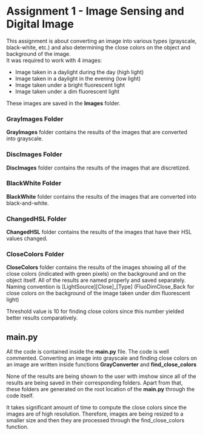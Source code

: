 # Assignment 1 - Image Sensing and Digital Image

This assignment is about converting an image into various types (grayscale, black-white, etc.) and also determining the close colors on the object
and background of the image.  
It was required to work with 4 images:  
  * Image taken in a daylight during the day (high light)
  * Image taken in a daylight in the evening (low light)
  * Image taken under a bright fluorescent light
  * Image taken under a dim fluorescent light  
  
These images are saved in the **Images** folder.  
### GrayImages Folder 
**GrayImages** folder contains the results of the images that are converted into grayscale.  
### DiscImages Folder 
**DiscImages** folder contains the results of the images that are discretized.  
### BlackWhite Folder 
**BlackWhite** folder contains the results of the images that are converted into black-and-white.  
### ChangedHSL Folder 
**ChangedHSL** folder contains the results of the images that have their HSL values changed.  
### CloseColors Folder 
**CloseColors** folder contains the results of the images showing all of the close colors (indicated with green pixels) on the background and
on the object itself. All of the results are named properly and saved separately. Naming convention is [LightSource][Close]_[Type]
(FluoDimClose_Back for close colors on the background of the image taken under dim fluorescent light)  


Threshold value is 10 for finding close colors since this number yielded better results comparatively.

## main.py
All the code is contained inside the **main.py** file. The code is well commented. Converting an image into grayscale and finding close colors on
an image are written inside functions **GrayConverter** and **find_close_colors**  


None of the results are being shown to the user with imshow since all of the results are being saved in their corresponding folders. Apart from that,
these folders are generated on the root location of the **main.py** through the code itself.  


It takes significant amount of time to compute the close colors since the images are of high resolution. Therefore,
images are being resized to a smaller size and then they are processed through the find_close_colors function.

